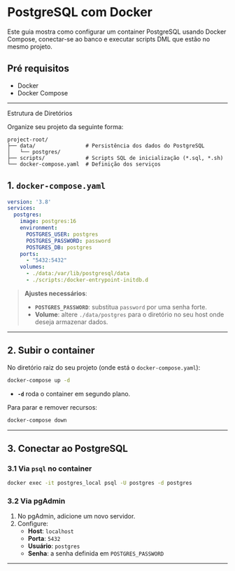 # PostgreSQL com Docker

Este guia mostra como configurar um container PostgreSQL usando Docker Compose, conectar-se ao banco e executar scripts DML que estão no mesmo projeto.

## Pré requisitos
- Docker
- Docker Compose

---

Estrutura de Diretórios

Organize seu projeto da seguinte forma:

```
project-root/
├── data/                # Persistência dos dados do PostgreSQL
│   └── postgres/
├── scripts/             # Scripts SQL de inicialização (*.sql, *.sh)
└── docker-compose.yaml  # Definição dos serviços
```


## 1. `docker-compose.yaml`

```yaml
version: '3.8'
services:
  postgres:
    image: postgres:16
    environment:
      POSTGRES_USER: postgres
      POSTGRES_PASSWORD: password
      POSTGRES_DB: postgres
    ports:
      - "5432:5432"
    volumes:
      - ./data:/var/lib/postgresql/data
      - ./scripts:/docker-entrypoint-initdb.d
```  

> **Ajustes necessários**:
> - **`POSTGRES_PASSWORD`**: substitua `password` por uma senha forte.
> - **Volume**: altere `./data/postgres` para o diretório no seu host onde deseja armazenar dados.

---

## 2. Subir o container

No diretório raiz do seu projeto (onde está o `docker-compose.yaml`):

```bash
docker-compose up -d
```  

- **`-d`** roda o container em segundo plano.


Para parar e remover recursos:

```bash
docker-compose down
```

---

## 3. Conectar ao PostgreSQL

### 3.1 Via `psql` no container

```bash
docker exec -it postgres_local psql -U postgres -d postgres
```

### 3.2 Via pgAdmin

1. No pgAdmin, adicione um novo servidor.
2. Configure:
   - **Host**: `localhost`
   - **Porta**: `5432`
   - **Usuário**: `postgres`
   - **Senha**: a senha definida em `POSTGRES_PASSWORD`

---

